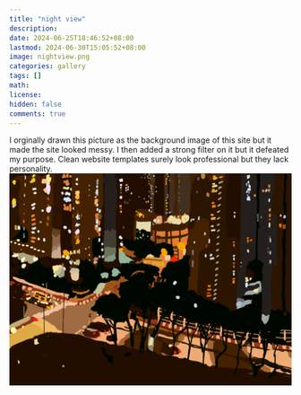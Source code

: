 ```yaml
---
title: "night view"
description: 
date: 2024-06-25T18:46:52+08:00
lastmod: 2024-06-30T15:05:52+08:00
image: nightview.png
categories: gallery
tags: []
math: 
license: 
hidden: false
comments: true
---
```


I orginally drawn this picture as the background image of this site but it made the site looked messy. I then added a strong filter on it but it defeated my purpose. Clean website templates surely look professional but they lack personality.
![nightview](nightview.png)

